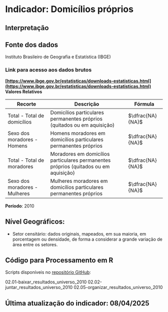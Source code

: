# Indicador: Domicílios próprios

## Interpretação


## Fonte dos dados
Instituto Brasileiro de Geografia e Estatística (IBGE)

### Link para acesso aos dados brutos
**[https://www.ibge.gov.br/estatisticas/downloads-estatisticas.html](https://www.ibge.gov.br/estatisticas/downloads-estatisticas.html)**
**Valores Relativos**

|Recorte|Descrição  |Fórmula
|--|--|--|
|Total - Total de domicílios|Domicílios particulares permanentes próprios (quitados ou em aquisição)|$\dfrac{NA}{NA}$|
|Sexo dos moradores - Homens|Homens moradores em domicílios particulares permanentes próprios|$\dfrac{NA}{NA}$|
|Total - Total de moradores|Moradores em domicílios particulares permanentes próprios (quitados ou em aquisição)|$\dfrac{NA}{NA}$|
|Sexo dos moradores - Mulheres|Mulheres moradores em domicílios particulares permanentes próprios|$\dfrac{NA}{NA}$|


**Período**: 2010

## Nível Geográficos:

 - Setor censitário: dados originais, mapeados, em sua maioria, em porcentagem ou densidade, de forma a considerar a grande variação de área entre os setores.

## Código para Processamento em R
Scripts disponíveis no [repositório GitHub](https://github.com/cem-usp/georedus):

02.01-baixar_resultados_universo_2010
02.02-juntar_resultados_universo_2010
02.05-organizar_resultados_universo_2010

## Última atualização do indicador: 08/04/2025
